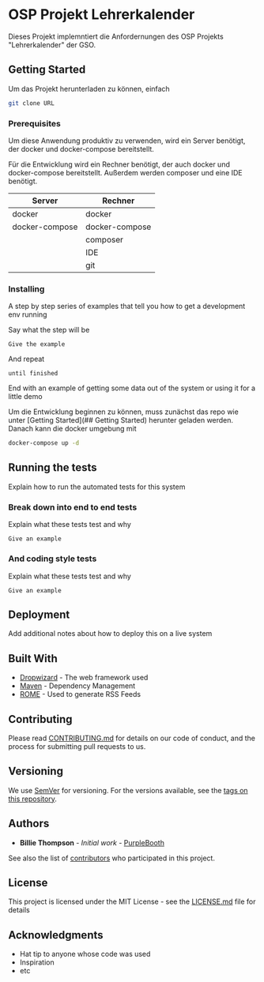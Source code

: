 # OSP Projekt Lehrerkalender

Dieses Projekt implemntiert die Anfordernungen des OSP Projekts "Lehrerkalender" der GSO.

## Getting Started

Um das Projekt herunterladen zu können, einfach
```bash
git clone URL
```
### Prerequisites

Um diese Anwendung produktiv zu verwenden, wird ein Server benötigt, der docker und docker-compose bereitstellt.

Für die Entwicklung wird ein Rechner benötigt, der auch docker und docker-compose bereitstellt. Außerdem werden composer und eine IDE benötigt.

| Server | Rechner |
| ------ | ------- |
| docker | docker |
| docker-compose | docker-compose |
|        | composer |
|        | IDE |
|        | git |

### Installing

A step by step series of examples that tell you how to get a development env running

Say what the step will be

```
Give the example
```

And repeat

```
until finished
```

End with an example of getting some data out of the system or using it for a little demo

Um die Entwicklung beginnen zu können, muss zunächst das repo wie unter [Getting Started](## Getting Started) herunter geladen werden.
Danach kann die docker umgebung mit
```bash
docker-compose up -d 
```

## Running the tests

Explain how to run the automated tests for this system

### Break down into end to end tests

Explain what these tests test and why

```
Give an example
```

### And coding style tests

Explain what these tests test and why

```
Give an example
```

## Deployment

Add additional notes about how to deploy this on a live system

## Built With

* [Dropwizard](http://www.dropwizard.io/1.0.2/docs/) - The web framework used
* [Maven](https://maven.apache.org/) - Dependency Management
* [ROME](https://rometools.github.io/rome/) - Used to generate RSS Feeds

## Contributing

Please read [CONTRIBUTING.md](https://gist.github.com/PurpleBooth/b24679402957c63ec426) for details on our code of conduct, and the process for submitting pull requests to us.

## Versioning

We use [SemVer](http://semver.org/) for versioning. For the versions available, see the [tags on this repository](https://github.com/your/project/tags).

## Authors

* **Billie Thompson** - *Initial work* - [PurpleBooth](https://github.com/PurpleBooth)

See also the list of [contributors](https://github.com/your/project/contributors) who participated in this project.

## License

This project is licensed under the MIT License - see the [LICENSE.md](LICENSE.md) file for details

## Acknowledgments

* Hat tip to anyone whose code was used
* Inspiration
* etc
